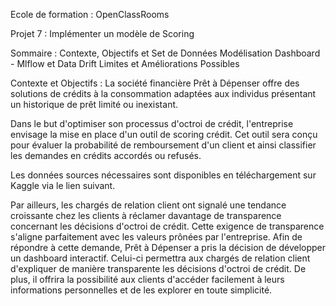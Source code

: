 Ecole de formation : OpenClassRooms 


Projet 7 : Implémenter un modèle de Scoring

Sommaire :
 Contexte, Objectifs et Set de Données 
 Modélisation 
 Dashboard - Mlflow et Data Drift
 Limites et Améliorations Possibles  


Contexte et Objectifs :
La société financière Prêt à Dépenser offre des solutions de crédits à la consommation adaptées aux individus présentant un historique de prêt limité ou inexistant.


Dans le but d'optimiser son processus d'octroi de crédit, l'entreprise envisage la mise en place d'un outil de scoring crédit. Cet outil sera conçu pour évaluer la probabilité de remboursement d'un client et ainsi classifier les demandes en crédits accordés ou refusés.


Les données sources nécessaires sont disponibles en téléchargement sur Kaggle via le lien suivant.

Par ailleurs, les chargés de relation client ont signalé une tendance croissante chez les clients à réclamer davantage de transparence concernant les décisions d'octroi de crédit. Cette exigence de transparence s'aligne parfaitement avec les valeurs prônées par l'entreprise. Afin de répondre à cette demande, Prêt à Dépenser a pris la décision de développer un dashboard interactif. Celui-ci permettra aux chargés de relation client d'expliquer de manière transparente les décisions d'octroi de crédit. De plus, il offrira la possibilité aux clients d'accéder facilement à leurs informations personnelles et de les explorer en toute simplicité.


